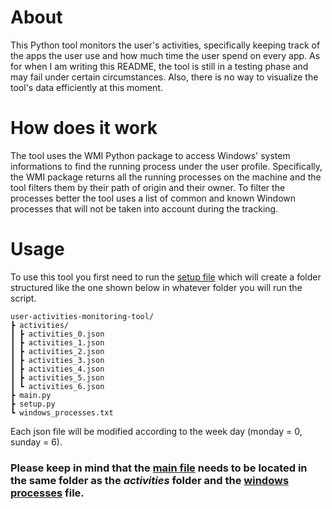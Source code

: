 # About
This Python tool monitors the user's activities, specifically keeping track of the apps the user use and how much time the user spend on every app.
As for when I am writing this README, the tool is still in a testing phase and may fail under certain circumstances. Also, there is no way to visualize the tool's data efficiently at this moment.

# How does it work
The tool uses the WMI Python package to access Windows' system informations to find the running process under the user profile. Specifically, the WMI package returns all the running processes on the machine and the tool filters them by their path of origin and their owner.
To filter the processes better the tool uses a list of common and known Windown processes that will not be taken into account during the tracking.

# Usage
To use this tool you first need to run the [setup file](https://github.com/errrgiorgione/user-activities-monitoring-tool/blob/main/setup.py) which will create a folder structured like the one shown below in whatever folder you will run the script.
```
user-activities-monitoring-tool/
┣ activities/
┃ ┣ activities_0.json
┃ ┣ activities_1.json
┃ ┣ activities_2.json
┃ ┣ activities_3.json
┃ ┣ activities_4.json
┃ ┣ activities_5.json
┃ ┗ activities_6.json
┣ main.py
┣ setup.py
┗ windows_processes.txt
```

Each json file will be modified according to the week day (monday = 0, sunday = 6).

### Please keep in mind that the [main file](https://github.com/errrgiorgione/user-activities-monitoring-tool/blob/main/main.py) needs to be located in the same folder as the *activities* folder and the [windows processes](https://github.com/errrgiorgione/user-activities-monitoring-tool/blob/main/windows_processes.txt) file.
